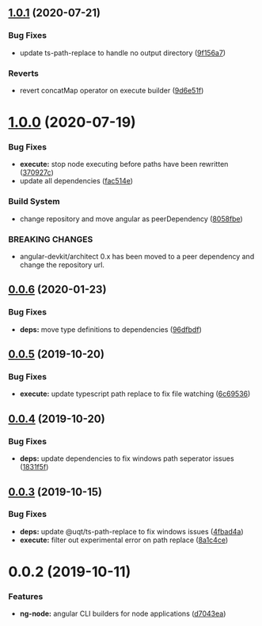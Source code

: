 ## [1.0.1](https://github.com/jonathonadams/ng-node/compare/v1.0.0...v1.0.1) (2020-07-21)


### Bug Fixes

* update ts-path-replace to handle no output directory ([9f156a7](https://github.com/jonathonadams/ng-node/commit/9f156a7e7cd912c34cfafd01cbe948ab113e73be))


### Reverts

* revert concatMap operator on execute builder ([9d6e51f](https://github.com/jonathonadams/ng-node/commit/9d6e51f1cfa982884450deb1fb509156a553c127))

# [1.0.0](https://github.com/jonathonadams/ng-node/compare/v0.0.6...v1.0.0) (2020-07-19)


### Bug Fixes

* **execute:** stop node executing before paths have been rewritten ([370927c](https://github.com/jonathonadams/ng-node/commit/370927ceb27849a00e4f0e412dcdfb54c909e2c0))
* update all dependencies ([fac514e](https://github.com/jonathonadams/ng-node/commit/fac514ee475f1a76a50eff5bda04d69035313828))


### Build System

* change repository and move angular as peerDependency ([8058fbe](https://github.com/jonathonadams/ng-node/commit/8058fbe90f5806ea2ae7bff1a5582e51f6b390b4))


### BREAKING CHANGES

* angular-devkit/architect 0.x has been moved to a peer dependency and change the
repository url.

## [0.0.6](https://github.com/unquenchablethyrst/ng-node/compare/v0.0.5...v0.0.6) (2020-01-23)


### Bug Fixes

* **deps:** move type definitions to dependencies ([96dfbdf](https://github.com/unquenchablethyrst/ng-node/commit/96dfbdfa60eb9d618e72427058eb76ee9e544fc7))

## [0.0.5](https://github.com/unquenchablethyrst/ng-node/compare/v0.0.4...v0.0.5) (2019-10-20)


### Bug Fixes

* **execute:** update typescript path replace to fix file watching ([6c69536](https://github.com/unquenchablethyrst/ng-node/commit/6c695360814cadec05acebed54fa8617488e7a81))

## [0.0.4](https://github.com/unquenchablethyrst/ng-node/compare/v0.0.3...v0.0.4) (2019-10-20)


### Bug Fixes

* **deps:** update dependencies to fix windows path seperator issues ([1831f5f](https://github.com/unquenchablethyrst/ng-node/commit/1831f5f))

## [0.0.3](https://github.com/unquenchablethyrst/ng-node/compare/v0.0.2...v0.0.3) (2019-10-15)


### Bug Fixes

* **deps:** update @uqt/ts-path-replace to fix windows issues ([4fbad4a](https://github.com/unquenchablethyrst/ng-node/commit/4fbad4a))
* **execute:** filter out experimental error on path replace ([8a1c4ce](https://github.com/unquenchablethyrst/ng-node/commit/8a1c4ce))

# 0.0.2 (2019-10-11)


### Features

* **ng-node:** angular CLI builders for node applications ([d7043ea](https://github.com/unquenchablethyrst/ng-node/commit/d7043ea))
